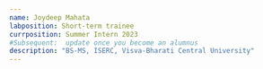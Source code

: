 ```yaml
---
name: Joydeep Mahata
labposition: Short-term trainee
currposition: Summer Intern 2023 
#Subsequent:  update once you become an alumnus
description: "BS-MS, ISERC, Visva-Bharati Central University"
---
```


